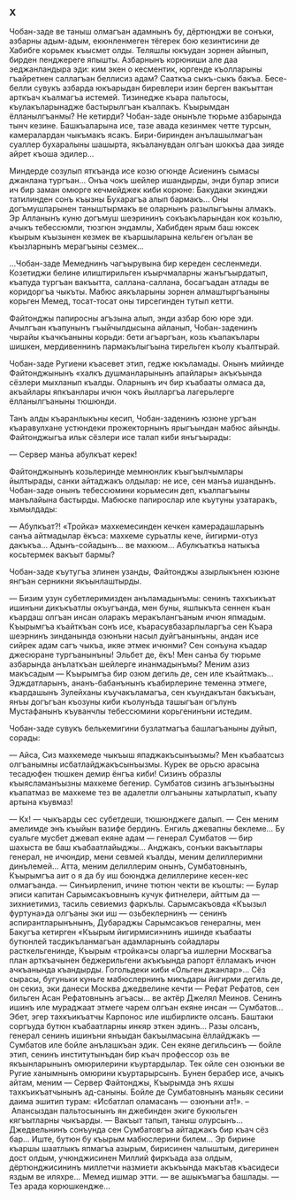 ### X

Чобан-заде ве таныш олмагъан адамнынъ бу, дёртюнджи ве сонъки, азбарны адым-адым, екюнленмеген тёгерек бою кезинтисини де Хабибге корьмек къысмет олды.
Теляшлы юкъудан зорнен айынып, бирден пенджереге япышты.
Азбарнынъ корюниши але даа эеджанландыра эди: ким экен о кесментик, юргенде къолларыны гъайретнен саллагъан беллисиз адам?
Сааткъа сыкъ-сыкъ бакъа.
Бесе-белли сувукъ азбарда юкъарыдан биревлери изин берген вакъыттан арткъач къалмагъа истемей.
Тизинедже къара пальтосы, къулакъларынадже бастырылгъан къалпакъ.
Къырымдан ёлланылгъанмы?
Не кетирди?
Чобан-заде онынъле тюрьме азбарында тынч кезине.
Башкъаларына исе, тазе авада кезинмек четте турсын, камералардан чыкъмакъ ясакъ.
Бири-биринден анълашылмагъан суаллер бухаралыны шашырта, якъаланувдан олгъан шоккъа даа зияде айрет къоша эдилер…

Миндерде созулып яткъанда исе козю огюнде Асиенинъ сымасы джанлана тургъан…
Онъа чокъ шейлер ишандырды, энди булар эписи ич бир заман омюрге кечмейджек киби корюне: Бакудаки экинджи татилинден сонъ къызны Бухарагъа алып бармакъ...
Оны догъмушларынен таныштырмакъ ве оларнынъ разылыгъыны алмакъ.
Эр Алланынъ куню догъмуш шеэрининъ сокъакъларындан кок козьлю, ачыкъ тебессюмли, тюзгюн эндамлы, Хабибден ярым баш юксек къырым къызынен кезмек ве къаршыларына кельген огълан ве къызларнынъ мерагъыны сезмек…

…Чобан-заде Мемеднинъ чагъырувына бир кереден сесленмеди.
Козетиджи белине илиштирильген къырчмаларны жанъгъырдатып, къапуда тургъан вакъытта, саллана-саллана, босагъадан атлады ве коридоргъа чыкъты.
Мабюс аякъларыны зорнен алмаштыргъаныны корьген Мемед, тосат-тосат оны тирсегинден тутып кетти.

Файтонджы папиросны агъзына алып, энди азбар бою юре эди.
Ачылгъан къапунынъ гъыйчылдысына айланып, Чобан-заденинъ чырайы къачкъаныны корьди: бети агъаргъан, козь къапакълары шишкен, мердивеннинъ пармакълыгъына тирельген къолу къалтырай.

Чобан-заде Ругиени къасевет этип, гедже юкъламады.
Онынъ мийинде Файтонджынынъ «халкъ душманларынынъ апайлары» акъкъында сёзлери мыхланып къалды.
Оларнынъ ич бир къабааты олмаса да, акъайлары япкъанлары ичюн чокъ йылларгъа лагерьлерге ёлланылгъаныны тюшюнди.

Танъ алды къаранлыкъны кесип, Чобан-заденинъ юзюне ургъан къаравулхане устюндеки прожекторнынъ ярыгъындан мабюс айынды.
Файтонджыгъа ильк сёзлери исе талап киби янъгъырады:

— Сервер манъа абулкъат керек!

Файтонджынынъ козьлеринде мемнюнлик къыгъылчымлары йылтырады, санки айтаджакъ олдылар: не исе, сен манъа ишандынъ.
Чобан-заде онынъ тебессюмини корьмесин деп, къалпагъыны манълайына бастырды.
Мабюске папирослар иле къутуны узатаракъ, хымылдады:

— Абулкъат?!
«Тройка» махкемесинден кечкен камерадашларынъ санъа айтмадылар ёкъса: махкеме сурьатлы кече, йигирми-отуз дакъкъа…
Адынъ-сойадынъ… ве махкюм…
Абулкъаткъа натыкъа косьтермек вакъыт бармы?

Чобан-заде къутугъа элинен узанды, Файтонджы азырлыкънен юзюне янгъан серникни якъынлаштырды.

— Бизим узун субетлеримизден анъламадынъмы: сенинъ тахкъикъат ишинъни дикъкъатлы окъугъанда, мен буны, яшлыкъта сеннен къан къардаш олгъан инсан оларакъ меракълангъаным ичюн япмадым.
Къырымгъа къайткъан сонъ исе, къарасувбазарлыларгъа сен Къара шеэрнинъ зинданында озюнъни насыл дуйгъанынъны, андан исе сийрек адам сагъ чыкъа, икяе этмек ичюнми?
Сен сонъуна къадар джесюране тургъанынъны!
Эльбет де, ёкъ!
Мен санъа бу тюрьме азбарында анълаткъан шейлерге инанмадынъмы?
Меним азиз макъсадым — Къырымгъа бир озюм дегиль де, сен иле къайтмакъ…
Эдждатларынъ, ананъ-бабанънынъ къабирлерине теменна этмеге, къардашынъ Зулейханы къучакъламагъа, сен къундакътан бакъкъан, янъы догъгъан къозуны киби къолунъда ташыгъан огълунъ Мустафанынъ къуванчлы тебессюмини корьгенинъни истедим.

Чобан-заде сувукъ белькемигини бузлатмагъа башлагъаныны дуйып, сорады:

— Айса, Сиз махкемеде чыкъыш япаджакъсынъызмы?
Мен къабаатсыз олгъанымны исбатлайджакъсынъызмы.
Курек ве орьсю арасына тесадюфен тюшкен демир ёнгъа киби!
Сизинъ образлы къыясламанъызны махкеме бегенир.
Сумбатов сизинъ агъзынъызны къапатмаз ве махкеме тез ве адалетли олгъаныны хатырлатып, къапу артына къувмаз!

— Кх! — чыкъарды сес субетдеши, тюшюнджеге далып. — Сен меним амелимде энъ къыйын вазифе бердинъ.
Енгиль джевапны беклеме…
Бу суальге мусбет джевап екяне адам — генерал Сумбатов — бир шахыста ве баш къабаатлайыджы…
Анджакъ, сонъки вакъытлары генерал, не ичюндир, мени севмей къалды, меним делиллеримни динълемей…
Атта, меним делиллерим онынъ, Сумбатовнынъ, Къырымгъа аит о я да бу иш боюнджа делиллерине кесен-кес олмагъанда. — Синъирленип, ичине тютюн чекти ве къошты: — Булар эписи капитан Сарымсакъовнынъ кучук фитнелери, айттым да — зихниетимиз, тасиль севиемиз фаркълы.
Сарымсакъовда «Къызыл фуртуна»да олгъаны эки иш — озьбеклернинъ — сенинъ аспирантларынънынъ, Дубараджы Сарымсакъов генералны, мен Бакугъа кетирген «Къырым йигирмиси»нинъ ишинде къабааты бутюнлей тасдикъланмагъан адамларнынъ сойадлары расткельгенинде, Къырым «тройка»сы оларгъа ишлерни Москвагъа план арткъачынен беджерильгени акъкъында рапорт ёлламакъ ичюн ачкъанында къандырды.
Гогольдеки киби «Ольген джанлар»...
Сёз сырасы, бугуньки куньге мабюслернинъ микъдары йигирми дегиль де, он секиз, эки данеси Москва джедвелине кечти — Рефат Рефатов, сен бильген Асан Рефатовнынъ агъасы… ве актёр Джелял Меинов.
Сенинъ ишинъ иле мураджаат этмеге чарем олгъан екяне инсан — Сумбатов…
Эбет, эгер тахкъикъатчы Карпонос иле ишбирликте олсанъ.
Баштаки соргъуда бутюн къабаатларны инкяр эткен эдинъ…
Разы олсанъ, генерал сенинъ ишинъни янъыдан бакъылмасына ёллайджакъ — Сумбатов иле бойле анълашкъан эдик.
Сен екяне дегильсинъ — бойле этип, сенинъ институтынъдан бир къач профессор озь ве якъынларынынъ омюрилерини къуртардылар.
Тек ойле сен озюнъки ве Ругие ханымнынъ омюрини къуртарырсынъ.
Бунен берабер исе, ачыкъ айтам, меним — Сервер Файтонджы, Къырымда энъ яхшы тахкъикъатчынынъ ад-саныны.
Бойле де Сумбатовнынъ маньяк сесини даима эшитип турам: «Исбатлап оламасанъ — озюнъни ат!». – Апансыздан пальтосынынъ ян джебинден экиге букюльген кягъытларны чыкъарды. — Вакъыт тапып, таныш олурсынъ…
Джедвельнинъ сонъунда сен Сумбатовгъа айтаджакъ бир къач сёз бар…
Иште, бутюн бу къырым мабюслерини билем…
Эр бирине къаршы шаатлыкъ япмагъа азырым, бирисинен чалыштым, дигеринен дост олдым, учюнджисинен Миллий фиркъада аза олдым, дёртюнджисининъ миллетчи назмиети акъкъында макътав къасидеси яздым ве иляхре…
Мемед ишмар этти. — ве ашыкъмагъа башлады. — Тез арада корюшкендже...
